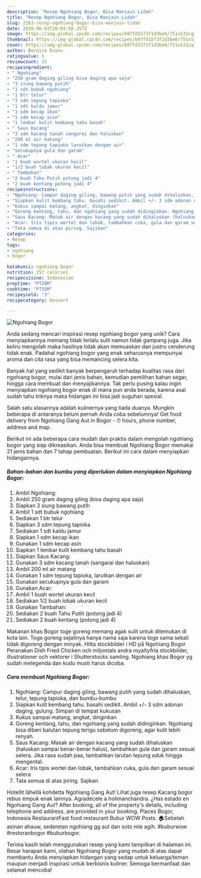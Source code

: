 ```yaml
---
description: "Resep Ngohiang Bogor, Bisa Manjain Lidah"
title: "Resep Ngohiang Bogor, Bisa Manjain Lidah"
slug: 2163-resep-ngohiang-bogor-bisa-manjain-lidah
date: 2020-06-03T20:03:50.357Z
image: https://img-global.cpcdn.com/recipes/b97fd1573f1d3be6/751x532cq70/ngohiang-bogor-foto-resep-utama.jpg
thumbnail: https://img-global.cpcdn.com/recipes/b97fd1573f1d3be6/751x532cq70/ngohiang-bogor-foto-resep-utama.jpg
cover: https://img-global.cpcdn.com/recipes/b97fd1573f1d3be6/751x532cq70/ngohiang-bogor-foto-resep-utama.jpg
author: Bernice Evans
ratingvalue: 5
reviewcount: 15
recipeingredient:
- " Ngohiang"
- "250 gram daging giling bisa daging apa saja"
- "3 siung bawang putih"
- "1 sdt bubuk ngohiang"
- "1 btr telur"
- "3 sdm tepung tapioka"
- "1 sdt kaldu jamur"
- "1 sdm kecap ikan"
- "1 sdm kecap asin"
- "1 lembar kulit kembang tahu basah"
- " Saus Kacang"
- "3 sdm kacang tanah sangarai dan haluskan"
- "200 ml air matang"
- "1 sdm tepung tapioka larutkan dengan air"
- "secukupnya gula dan garam"
- " Acar"
- "1 buah wortel ukuran kecil"
- "1/2 buah lobak ukuran kecil"
- " Tambahan"
- "2 buah Tahu Putih potong jadi 4"
- "2 buah kentang potong jadi 4"
recipeinstructions:
- "Ngohiang: Campur daging giling, bawang putih yang sudah dihaluskan, telur, tepung tapioka, dan bumbu-bumbu"
- "Siapkan kulit kembang tahu. basahi sedikit. Ambil +/- 3 sdm adonan daging, gulung. Simpan di tempat kukusan"
- "Kukus sampai matang, angkat, dinginkan"
- "Goreng kentang, tahu, dan ngohiang yang sudah didinginkan. Ngohiang bisa diberi balutan tepung terigu sebelum digoreng, agar kulit lebih renyah."
- "Saus Kacang: Masak air dengan kacang yang sudah dihaluskan (haluskan sampai benar-benar halus), tambahkan gula dan garam sesuai selera. Jika rasa sudah paa, tambahkan larutan tepung aduk hingga mengental."
- "Acar: Iris tipis wortel dan lobak, tambahkan cuka, gula dan garam sesuai selera"
- "Tata semua di atas piring. Sajikan"
categories:
- Resep
tags:
- ngohiang
- bogor

katakunci: ngohiang bogor 
nutrition: 257 calories
recipecuisine: Indonesian
preptime: "PT20M"
cooktime: "PT35M"
recipeyield: "3"
recipecategory: Dessert

---
```



![Ngohiang Bogor](https://img-global.cpcdn.com/recipes/b97fd1573f1d3be6/751x532cq70/ngohiang-bogor-foto-resep-utama.jpg)

Anda sedang mencari inspirasi resep ngohiang bogor yang unik? Cara menyiapkannya memang tidak terlalu sulit namun tidak gampang juga. Jika keliru mengolah maka hasilnya tidak akan memuaskan dan justru cenderung tidak enak. Padahal ngohiang bogor yang enak seharusnya mempunyai aroma dan cita rasa yang bisa memancing selera kita.

Banyak hal yang sedikit banyak berpengaruh terhadap kualitas rasa dari ngohiang bogor, mulai dari jenis bahan, kemudian pemilihan bahan segar, hingga cara membuat dan menyajikannya. Tak perlu pusing kalau ingin menyiapkan ngohiang bogor enak di mana pun anda berada, karena asal sudah tahu triknya maka hidangan ini bisa jadi suguhan spesial.

Salah satu alasannya adalah kulinernya yang tiada duanya. Mungkin beberapa di antaranya belum pernah Anda coba sebelumnya! Get food delivery from Ngohiang Gang Aut in Bogor - ⏰ hours, phone number, address and map.


Berikut ini ada beberapa cara mudah dan praktis dalam mengolah ngohiang bogor yang siap dikreasikan. Anda bisa membuat Ngohiang Bogor memakai 21 jenis bahan dan 7 tahap pembuatan. Berikut ini cara dalam menyiapkan hidangannya.

<!--inarticleads1-->

##### Bahan-bahan dan bumbu yang diperlukan dalam menyiapkan Ngohiang Bogor:

1. Ambil  Ngohiang:
1. Ambil 250 gram daging giling (bisa daging apa saja)
1. Siapkan 3 siung bawang putih
1. Ambil 1 sdt bubuk ngohiang
1. Sediakan 1 btr telur
1. Siapkan 3 sdm tepung tapioka
1. Sediakan 1 sdt kaldu jamur
1. Siapkan 1 sdm kecap ikan
1. Gunakan 1 sdm kecap asin
1. Siapkan 1 lembar kulit kembang tahu basah
1. Siapkan  Saus Kacang:
1. Gunakan 3 sdm kacang tanah (sangarai dan haluskan)
1. Ambil 200 ml air matang
1. Gunakan 1 sdm tepung tapioka, larutkan dengan air
1. Gunakan secukupnya gula dan garam
1. Gunakan  Acar:
1. Ambil 1 buah wortel ukuran kecil
1. Sediakan 1/2 buah lobak ukuran kecil
1. Gunakan  Tambahan:
1. Sediakan 2 buah Tahu Putih (potong jadi 4)
1. Sediakan 2 buah kentang (potong jadi 4)


Makanan khas Bogor toge goreng memang agak sulit untuk ditemukan di kota lain. Toge goreng sejatinya hanya nama saja karena toge sama sekali tidak digoreng dengan minyak. Hitta stockbilder i HD på Ngohiang Bogor Peranakan Dish Fried Chicken och miljontals andra royaltyfria stockbilder, illustrationer och vektorer i Shutterstocks samling. Ngohiang khas Bogor yg sudah melegenda dan kudu musti harus dicoba. 

<!--inarticleads2-->

##### Cara membuat Ngohiang Bogor:

1. Ngohiang: Campur daging giling, bawang putih yang sudah dihaluskan, telur, tepung tapioka, dan bumbu-bumbu
1. Siapkan kulit kembang tahu. basahi sedikit. Ambil +/- 3 sdm adonan daging, gulung. Simpan di tempat kukusan
1. Kukus sampai matang, angkat, dinginkan
1. Goreng kentang, tahu, dan ngohiang yang sudah didinginkan. Ngohiang bisa diberi balutan tepung terigu sebelum digoreng, agar kulit lebih renyah.
1. Saus Kacang: Masak air dengan kacang yang sudah dihaluskan (haluskan sampai benar-benar halus), tambahkan gula dan garam sesuai selera. Jika rasa sudah paa, tambahkan larutan tepung aduk hingga mengental.
1. Acar: Iris tipis wortel dan lobak, tambahkan cuka, gula dan garam sesuai selera
1. Tata semua di atas piring. Sajikan


Hotellit lähellä kohdetta Ngohiang Gang Aut! Lihat juga resep Kacang bogor rebus empuk enak lainnya. Agradécele a holimanchandra. ¿Has estado en Ngohiang Gang Aut? After booking, all of the property&#39;s details, including telephone and address, are provided in your booking. Places Bogor, Indonesia RestaurantFast food restaurant Bubur WOW Posts. 🏠Sebelah asinan ahauw, sederetan ngohiang gg aut dan soto mie agih. #buburwow #restoranbogor #buburbogor. 

Terima kasih telah menggunakan resep yang kami tampilkan di halaman ini. Besar harapan kami, olahan Ngohiang Bogor yang mudah di atas dapat membantu Anda menyiapkan hidangan yang sedap untuk keluarga/teman maupun menjadi inspirasi untuk berbisnis kuliner. Semoga bermanfaat dan selamat mencoba!

